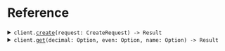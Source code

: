 # Reference
<details><summary><code>client.<a href="/src/client.rs">create</a>(request: CreateRequest) -> Result<Type, ApiError></code></summary>
<dl>
<dd>

#### 🔌 Usage

<dl>
<dd>

<dl>
<dd>

```rust
use seed_validation::prelude::*;
use std::collections::HashMap;

#[tokio::main]
async fn main() {
    let config = ClientConfig {
        ..Default::default()
    };
    let client = ValidationClient::new(config).expect("Failed to build client");
    client
        .create(
            &CreateRequest {
                decimal: 2.2,
                even: 100,
                name: "fern".to_string(),
                shape: Shape::Square,
            },
            None,
        )
        .await;
}
```
</dd>
</dl>
</dd>
</dl>

#### ⚙️ Parameters

<dl>
<dd>

<dl>
<dd>

**decimal:** `f64` 
    
</dd>
</dl>

<dl>
<dd>

**even:** `i64` 
    
</dd>
</dl>

<dl>
<dd>

**name:** `String` 
    
</dd>
</dl>

<dl>
<dd>

**shape:** `Shape` 
    
</dd>
</dl>
</dd>
</dl>


</dd>
</dl>
</details>

<details><summary><code>client.<a href="/src/client.rs">get</a>(decimal: Option<f64>, even: Option<i64>, name: Option<String>) -> Result<Type, ApiError></code></summary>
<dl>
<dd>

#### 🔌 Usage

<dl>
<dd>

<dl>
<dd>

```rust
use seed_validation::prelude::*;

#[tokio::main]
async fn main() {
    let config = ClientConfig {
        ..Default::default()
    };
    let client = ValidationClient::new(config).expect("Failed to build client");
    client
        .get(
            &GetQueryRequest {
                decimal: 2.2,
                even: 100,
                name: "fern".to_string(),
            },
            None,
        )
        .await;
}
```
</dd>
</dl>
</dd>
</dl>

#### ⚙️ Parameters

<dl>
<dd>

<dl>
<dd>

**decimal:** `f64` 
    
</dd>
</dl>

<dl>
<dd>

**even:** `i64` 
    
</dd>
</dl>

<dl>
<dd>

**name:** `String` 
    
</dd>
</dl>
</dd>
</dl>


</dd>
</dl>
</details>
